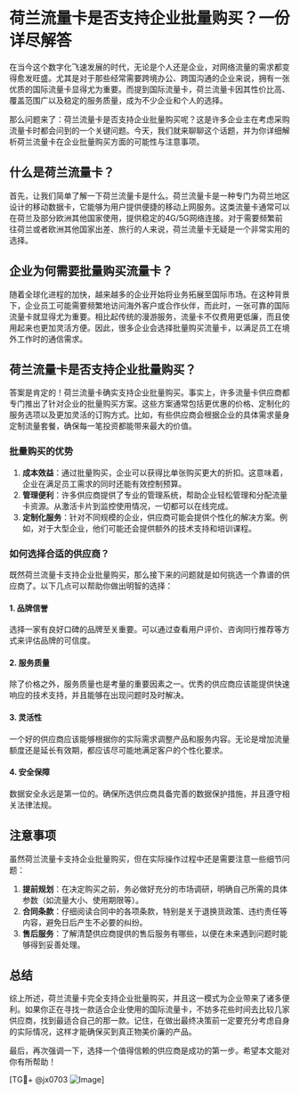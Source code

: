 # 荷兰流量卡是否支持企业批量购买？一份详尽解答

在当今这个数字化飞速发展的时代，无论是个人还是企业，对网络流量的需求都变得愈发旺盛。尤其是对于那些经常需要跨境办公、跨国沟通的企业来说，拥有一张优质的国际流量卡显得尤为重要。而提到国际流量卡，荷兰流量卡因其性价比高、覆盖范围广以及稳定的服务质量，成为不少企业和个人的选择。

那么问题来了：荷兰流量卡是否支持企业批量购买呢？这是许多企业主在考虑采购流量卡时都会问到的一个关键问题。今天，我们就来聊聊这个话题，并为你详细解析荷兰流量卡在企业批量购买方面的可能性与注意事项。

## 什么是荷兰流量卡？

首先，让我们简单了解一下荷兰流量卡是什么。荷兰流量卡是一种专门为荷兰地区设计的移动数据卡，它能够为用户提供便捷的移动上网服务。这类流量卡通常可以在荷兰及部分欧洲其他国家使用，提供稳定的4G/5G网络连接。对于需要频繁前往荷兰或者欧洲其他国家出差、旅行的人来说，荷兰流量卡无疑是一个非常实用的选择。

## 企业为何需要批量购买流量卡？

随着全球化进程的加快，越来越多的企业开始将业务拓展至国际市场。在这种背景下，企业员工可能需要频繁地访问海外客户或合作伙伴，而此时，一张可靠的国际流量卡就显得尤为重要。相比起传统的漫游服务，流量卡不仅费用更低廉，而且使用起来也更加灵活方便。因此，很多企业会选择批量购买流量卡，以满足员工在境外工作时的通信需求。

## 荷兰流量卡是否支持企业批量购买？

答案是肯定的！荷兰流量卡确实支持企业批量购买。事实上，许多流量卡供应商都专门推出了针对企业的批量购买方案。这些方案通常包括更优惠的价格、定制化的服务选项以及更加灵活的订购方式。比如，有些供应商会根据企业的具体需求量身定制流量套餐，确保每一笔投资都能带来最大的价值。

### 批量购买的优势

1. **成本效益**：通过批量购买，企业可以获得比单张购买更大的折扣。这意味着，企业在满足员工需求的同时还能有效控制预算。
2. **管理便利**：许多供应商提供了专业的管理系统，帮助企业轻松管理和分配流量卡资源。从激活卡片到监控使用情况，一切都可以在线完成。
3. **定制化服务**：针对不同规模的企业，供应商可能会提供个性化的解决方案。例如，对于大型企业，他们可能还会提供额外的技术支持和培训课程。

### 如何选择合适的供应商？

既然荷兰流量卡支持企业批量购买，那么接下来的问题就是如何挑选一个靠谱的供应商了。以下几点可以帮助你做出明智的选择：

#### 1. 品牌信誉
选择一家有良好口碑的品牌至关重要。可以通过查看用户评价、咨询同行推荐等方式来评估品牌的可信度。

#### 2. 服务质量
除了价格之外，服务质量也是考量的重要因素之一。优秀的供应商应该能提供快速响应的技术支持，并且能够在出现问题时及时解决。

#### 3. 灵活性
一个好的供应商应该能够根据你的实际需求调整产品和服务内容。无论是增加流量额度还是延长有效期，都应该尽可能地满足客户的个性化要求。

#### 4. 安全保障
数据安全永远是第一位的。确保所选供应商具备完善的数据保护措施，并且遵守相关法律法规。

## 注意事项

虽然荷兰流量卡支持企业批量购买，但在实际操作过程中还是需要注意一些细节问题：

1. **提前规划**：在决定购买之前，务必做好充分的市场调研，明确自己所需的具体参数（如流量大小、使用期限等）。
2. **合同条款**：仔细阅读合同中的各项条款，特别是关于退换货政策、违约责任等内容，避免日后产生不必要的纠纷。
3. **售后服务**：了解清楚供应商提供的售后服务有哪些，以便在未来遇到问题时能够得到妥善处理。

## 总结

综上所述，荷兰流量卡完全支持企业批量购买，并且这一模式为企业带来了诸多便利。如果你正在寻找一款适合企业使用的国际流量卡，不妨多花些时间去比较几家供应商，找到最适合自己的那一款。记住，在做出最终决策前一定要充分考虑自身的实际情况，这样才能确保买到真正物美价廉的产品。

最后，再次强调一下，选择一个值得信赖的供应商是成功的第一步。希望本文能对你有所帮助！

[TG💪+ @jx0703 ![Image](https://github.com/user-attachments/assets/dbca1d08-cadb-493c-b0ec-ad6f7a83f270)]